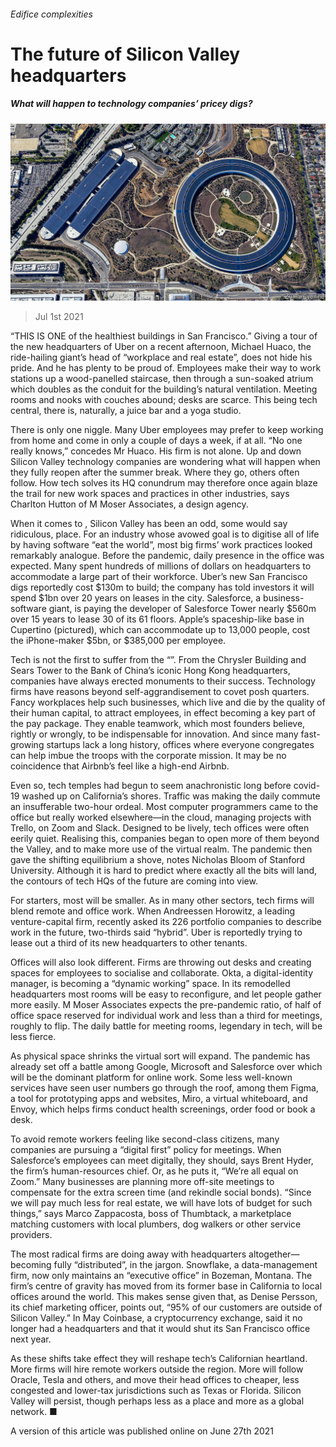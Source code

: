 ###### Edifice complexities

# The future of Silicon Valley headquarters 

##### What will happen to technology companies’ pricey digs? 

![image](images/20210703_wbp001.jpg) 

> Jul 1st 2021 

“THIS IS ONE of the healthiest buildings in San Francisco.” Giving a tour of the new headquarters of Uber on a recent afternoon, Michael Huaco, the ride-hailing giant’s head of “workplace and real estate”, does not hide his pride. And he has plenty to be proud of. Employees make their way to work stations up a wood-panelled staircase, then through a sun-soaked atrium which doubles as the conduit for the building’s natural ventilation. Meeting rooms and nooks with couches abound; desks are scarce. This being tech central, there is, naturally, a juice bar and a yoga studio.

There is only one niggle. Many Uber employees may prefer to keep working from home and come in only a couple of days a week, if at all. “No one really knows,” concedes Mr Huaco. His firm is not alone. Up and down Silicon Valley technology companies are wondering what will happen when they fully reopen after the summer break. Where they go, others often follow. How tech solves its HQ conundrum may therefore once again blaze the trail for new work spaces and practices in other industries, says Charlton Hutton of M Moser Associates, a design agency.


When it comes to , Silicon Valley has been an odd, some would say ridiculous, place. For an industry whose avowed goal is to digitise all of life by having software “eat the world”, most big firms’ work practices looked remarkably analogue. Before the pandemic, daily presence in the office was expected. Many spent hundreds of millions of dollars on headquarters to accommodate a large part of their workforce. Uber’s new San Francisco digs reportedly cost $130m to build; the company has told investors it will spend $1bn over 20 years on leases in the city. Salesforce, a business-software giant, is paying the developer of Salesforce Tower nearly $560m over 15 years to lease 30 of its 61 floors. Apple’s spaceship-like base in Cupertino (pictured), which can accommodate up to 13,000 people, cost the iPhone-maker $5bn, or $385,000 per employee.

Tech is not the first to suffer from the “”. From the Chrysler Building and Sears Tower to the Bank of China’s iconic Hong Kong headquarters, companies have always erected monuments to their success. Technology firms have reasons beyond self-aggrandisement to covet posh quarters. Fancy workplaces help such businesses, which live and die by the quality of their human capital, to attract employees, in effect becoming a key part of the pay package. They enable teamwork, which most founders believe, rightly or wrongly, to be indispensable for innovation. And since many fast-growing startups lack a long history, offices where everyone congregates can help imbue the troops with the corporate mission. It may be no coincidence that Airbnb’s feel like a high-end Airbnb.

Even so, tech temples had begun to seem anachronistic long before covid-19 washed up on California’s shores. Traffic was making the daily commute an insufferable two-hour ordeal. Most computer programmers came to the office but really worked elsewhere—in the cloud, managing projects with Trello, on Zoom and Slack. Designed to be lively, tech offices were often eerily quiet. Realising this, companies began to open more of them beyond the Valley, and to make more use of the virtual realm. The pandemic then gave the shifting equilibrium a shove, notes Nicholas Bloom of Stanford University. Although it is hard to predict where exactly all the bits will land, the contours of tech HQs of the future are coming into view.

For starters, most will be smaller. As in many other sectors, tech firms will blend remote and office work. When Andreessen Horowitz, a leading venture-capital firm, recently asked its 226 portfolio companies to describe work in the future, two-thirds said “hybrid”. Uber is reportedly trying to lease out a third of its new headquarters to other tenants.

Offices will also look different. Firms are throwing out desks and creating spaces for employees to socialise and collaborate. Okta, a digital-identity manager, is becoming a “dynamic working” space. In its remodelled headquarters most rooms will be easy to reconfigure, and let people gather more easily. M Moser Associates expects the pre-pandemic ratio, of half of office space reserved for individual work and less than a third for meetings, roughly to flip. The daily battle for meeting rooms, legendary in tech, will be less fierce.

As physical space shrinks the virtual sort will expand. The pandemic has already set off a battle among Google, Microsoft and Salesforce over which will be the dominant platform for online work. Some less well-known services have seen user numbers go through the roof, among them Figma, a tool for prototyping apps and websites, Miro, a virtual whiteboard, and Envoy, which helps firms conduct health screenings, order food or book a desk.

To avoid remote workers feeling like second-class citizens, many companies are pursuing a “digital first” policy for meetings. When Salesforce’s employees can meet digitally, they should, says Brent Hyder, the firm’s human-resources chief. Or, as he puts it, “We’re all equal on Zoom.” Many businesses are planning more off-site meetings to compensate for the extra screen time (and rekindle social bonds). “Since we will pay much less for real estate, we will have lots of budget for such things,” says Marco Zappacosta, boss of Thumbtack, a marketplace matching customers with local plumbers, dog walkers or other service providers.

The most radical firms are doing away with headquarters altogether—becoming fully “distributed”, in the jargon. Snowflake, a data-management firm, now only maintains an “executive office” in Bozeman, Montana. The firm’s centre of gravity has moved from its former base in California to local offices around the world. This makes sense given that, as Denise Persson, its chief marketing officer, points out, “95% of our customers are outside of Silicon Valley.” In May Coinbase, a cryptocurrency exchange, said it no longer had a headquarters and that it would shut its San Francisco office next year.

As these shifts take effect they will reshape tech’s Californian heartland. More firms will hire remote workers outside the region. More will follow Oracle, Tesla and others, and move their head offices to cheaper, less congested and lower-tax jurisdictions such as Texas or Florida. Silicon Valley will persist, though perhaps less as a place and more as a global network. ■

A version of this article was published online on June 27th 2021

